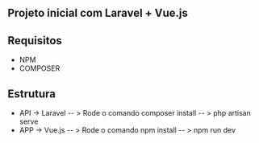 ## Projeto inicial com Laravel + Vue.js

## Requisitos
   - NPM
   - COMPOSER
   

## Estrutura
- API -> Laravel
-- > Rode o comando composer install
-- > php artisan serve
- APP -> Vue.js
-- > Rode o comando npm install
-- > npm run dev